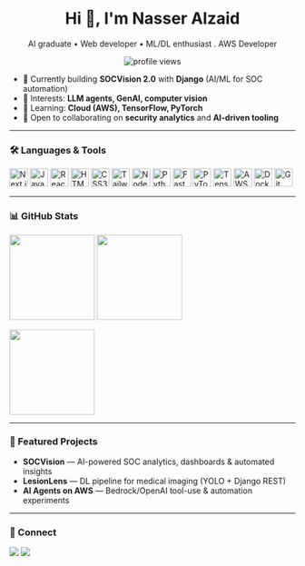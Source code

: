 <!-- Profile README for Nasser-Alzaid -->

<h1 align="center">Hi 👋, I'm Nasser Alzaid</h1>
<p align="center">AI graduate • Web developer • ML/DL enthusiast .  AWS Developer</p>

<p align="center">
  <img src="https://komarev.com/ghpvc/?username=Nasser-Alzaid&label=Profile%20views&style=flat" alt="profile views" />
</p>

- 🔭 Currently building **SOCVision 2.0** with **Django** (AI/ML for SOC automation)  
- 🧠 Interests: **LLM agents, GenAI, computer vision**  
- 🌱 Learning: **Cloud (AWS), TensorFlow, PyTorch**  
- 🤝 Open to collaborating on **security analytics** and **AI-driven tooling**

---

### 🛠️ Languages & Tools
<p>
  <img alt="Next.js" src="https://cdn.jsdelivr.net/gh/devicons/devicon/icons/nextjs/nextjs-original.svg" height="32"/>
  <img alt="JavaScript" src="https://cdn.jsdelivr.net/gh/devicons/devicon/icons/javascript/javascript-original.svg" height="32"/>
  <img alt="React" src="https://cdn.jsdelivr.net/gh/devicons/devicon/icons/react/react-original.svg" height="32"/>
  <img alt="HTML5" src="https://cdn.jsdelivr.net/gh/devicons/devicon/icons/html5/html5-plain.svg" height="32"/>
  <img alt="CSS3" src="https://cdn.jsdelivr.net/gh/devicons/devicon/icons/css3/css3-plain.svg" height="32"/>
  <img alt="TailwindCSS" src="https://cdn.jsdelivr.net/gh/devicons/devicon/icons/tailwindcss/tailwindcss-plain.svg" height="32"/>
  <img alt="Node.js" src="https://cdn.jsdelivr.net/gh/devicons/devicon/icons/nodejs/nodejs-original.svg" height="32"/>
  <img alt="Python" src="https://cdn.jsdelivr.net/gh/devicons/devicon/icons/python/python-original.svg" height="32"/>
  <img alt="FastAPI" src="https://cdn.jsdelivr.net/gh/devicons/devicon/icons/fastapi/fastapi-original.svg" height="32"/>
  <img alt="PyTorch" src="https://cdn.jsdelivr.net/gh/devicons/devicon/icons/pytorch/pytorch-original.svg" height="32"/>
  <img alt="TensorFlow" src="https://cdn.jsdelivr.net/gh/devicons/devicon/icons/tensorflow/tensorflow-original.svg" height="32"/>
  <img alt="AWS" src="https://cdn.jsdelivr.net/gh/devicons/devicon/icons/amazonwebservices/amazonwebservices-original.svg" height="32"/>
  <img alt="Docker" src="https://cdn.jsdelivr.net/gh/devicons/devicon/icons/docker/docker-original.svg" height="32"/>
  <img alt="Git" src="https://cdn.jsdelivr.net/gh/devicons/devicon/icons/git/git-original.svg" height="32"/>
</p>

---

### 📊 GitHub Stats
<p>
  <img src="https://github-readme-stats.vercel.app/api?username=Nasser-Alzaid&show_icons=true&rank_icon=github&hide_border=true" height="150" />
  <img src="https://github-readme-stats.vercel.app/api/top-langs/?username=Nasser-Alzaid&layout=compact&hide_border=true" height="150" />
</p>
<p>
  <img src="https://streak-stats.demolab.com?user=Nasser-Alzaid&hide_border=true" height="150" />
</p>

---

### 🚀 Featured Projects
- **SOCVision** — AI-powered SOC analytics, dashboards & automated insights  
- **LesionLens** — DL pipeline for medical imaging (YOLO + Django REST)  
- **AI Agents on AWS** — Bedrock/OpenAI tool-use & automation experiments

---

### 🔗 Connect
<a href="na99er.mg@gmail.com"><img src="https://img.shields.io/badge/Email-Contact-red?logo=gmail" /></a>
<a href="www.linkedin.com/in/nasser-alzaid-7b6886212"><img src="https://img.shields.io/badge/LinkedIn-Profile-blue?logo=linkedin" /></a>
